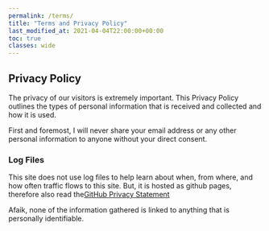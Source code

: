```yaml
---
permalink: /terms/
title: "Terms and Privacy Policy"
last_modified_at: 2021-04-04T22:00:00+00:00
toc: true
classes: wide
---
```


## Privacy Policy

The privacy of our visitors is extremely important. This Privacy Policy outlines the types of personal information that is received and collected and how it is used.

First and foremost, I will never share your email address or any other personal information to anyone without your direct consent.

### Log Files

This site does not use log files to help learn about when, from where, and how often traffic flows to this site. But, it is hosted as github pages, therefore also read the[GitHub Privacy Statement](https://docs.github.com/en/github/site-policy/github-privacy-statement)

Afaik, none of the information gathered is linked to anything that is personally identifiable.